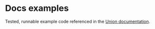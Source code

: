 # Docs examples

Tested, runnable example code referenced in the [Union documentation](https://docs.union.ai).
